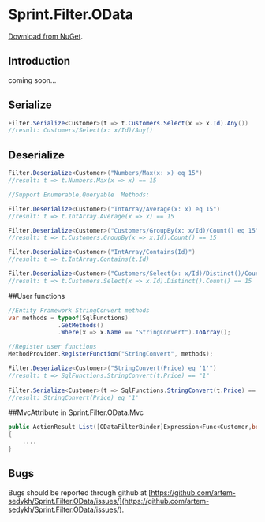 Sprint.Filter.OData
===================
[Download from NuGet](http://nuget.org/packages/Sprint.Filter.OData).

## Introduction

coming soon...

## Serialize

```csharp
Filter.Serialize<Customer>(t => t.Customers.Select(x => x.Id).Any())
//result: Customers/Select(x: x/Id)/Any()

```
## Deserialize

```csharp
Filter.Deserialize<Customer>("Numbers/Max(x: x) eq 15")
//result: t => t.Numbers.Max(x => x) == 15

//Support Enumerable,Queryable  Methods:

Filter.Deserialize<Customer>("IntArray/Average(x: x) eq 15")
//result: t => t.IntArray.Average(x => x) == 15

Filter.Deserialize<Customer>("Customers/GroupBy(x: x/Id)/Count() eq 15")
//result: t => t.Customers.GroupBy(x => x.Id).Count() == 15

Filter.Deserialize<Customer>("IntArray/Contains(Id)")
//result: t => t.IntArray.Contains(t.Id)

Filter.Deserialize<Customer>("Customers/Select(x: x/Id)/Distinct()/Count() eq 15")
//result: t => t.Customers.Select(x => x.Id).Distinct().Count() == 15

```
##User functions

```csharp
//Entity Framework StringConvert methods
var methods = typeof(SqlFunctions)
              .GetMethods()
              .Where(x => x.Name == "StringConvert").ToArray();

//Register user functions
MethodProvider.RegisterFunction("StringConvert", methods);

Filter.Deserialize<Customer>("StringConvert(Price) eq '1'")
//result: t => SqlFunctions.StringConvert(t.Price) == "1"
 
Filter.Serialize<Customer>(t => SqlFunctions.StringConvert(t.Price) == "1")
//result: StringConvert(Price) eq '1'
```

##MvcAttribute in Sprint.Filter.OData.Mvc

```csharp
public ActionResult List([ODataFilterBinder]Expression<Func<Customer,bool>> predicate)
{
    ....
}
```

## Bugs

Bugs should be reported through github at
[https://github.com/artem-sedykh/Sprint.Filter.OData/issues/](https://github.com/artem-sedykh/Sprint.Filter.OData/issues/).